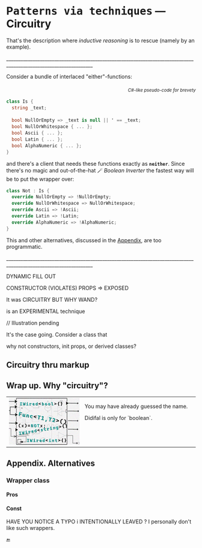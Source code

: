 # P<samp>atterns via techniques</samp> &mdash; Circuitry

That's the description where _inductive reasoning_ is to rescue (namely by an example).

\__________________________________________________________________________________________________________________

Consider a bundle of interlaced "either"-functions:
<div align="right"><sub><i>C#-like pseudo-code for brevety</i></sub></div>

```csharp
class Is {
  string _text;

  bool NullOrEmpty => _text is null || ' == _text;
  bool NullOrWhitespace { ... };
  bool Ascii { ... };
  bool Latin { ... };
  bool AlphaNumeric { ... };
}

```

and there's a client that needs these functions exactly as **`neither`**. Since there's no magic and out-of-the-hat 🪄 _Boolean Inverter_ the fastest way will be to put the wrapper over:

```csharp
class Not : Is {
  override NullOrEmpty => !NullOrEmpty;
  override NullOrWhitespace => NullOrWhitespace;
  override Ascii => !Ascii;
  override Latin => !Latin;
  override AlphaNumeric => !AlphaNumeric;
}
```

This and other alternatives, discussed in the [Appendix](#appendix), are too programmatic.


\__________________________________________________________________________________________________________________


DYNAMIC FILL OUT

CONSTRUCTOR (VIOLATES)
   PROPS => EXPOSED

It was CIRCUITRY BUT WHY WAND?


is an EXPERIMENTAL technique

// Illustration pending

It's the case going. Consider a class that 

why not 
constructors, init props, or derived classes?

## Circuitry thru markup

## <a id="why-circuitry" /> Wrap up. Why "circuitry"?

<table><tr valign="top"><td width="40%"><img alt="&nbsp;electrical circuit collage" src="../../../_rsc/img/illus/Circuitry.jpg" /></td><td>
  <p>You may have already guessed the name.</p>
  <p>Didifal is only for `boolean`.</p>
</td></tr>
</table>

## Appendix. Alternatives
<a id="appendix" />

### Wrapper class

#### Pros 

#### Const

HAVE YOU NOTICE A TYPO i INTENTIONALLY LEAVED ? I personally don't like such wrappers.

🔚
